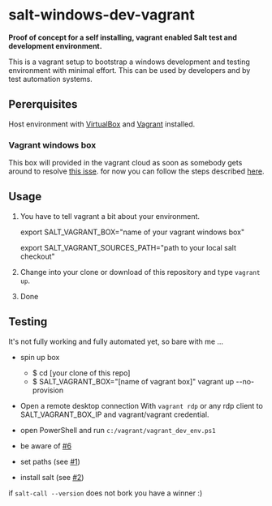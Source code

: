 # salt-windows-dev-vagrant

**Proof of concept for a self installing, vagrant enabled Salt test and development environment.**

This is a vagrant setup to bootstrap a windows development and testing environment with minimal effort. This can be used by developers and by test automation systems.

## Pererquisites

Host environment with [VirtualBox](https://www.virtualbox.org/) and [Vagrant](https://docs.vagrantup.com) installed.

### Vagrant windows box

This box will provided in the vagrant cloud as soon as somebody gets around to resolve [this isse](https://github.com/obestwalter/salt-windows-dev/issues/5). for now you can follow the steps described [here](https://github.com/obestwalter/salt-windows-dev/issues/5).

## Usage

1. You have to tell vagrant a bit about your environment.

    export SALT_VAGRANT_BOX="name of your vagrant windows box"
    
    export SALT_VAGRANT_SOURCES_PATH="path to your local salt checkout"
    
2. Change into your clone or download of this repository and type ``vagrant up``.

3. Done

## Testing

It's not fully working and fully automated yet, so bare with me ...

* spin up box

    * $ cd [your clone of this repo]
    * $ SALT_VAGRANT_BOX="[name of vagrant box]" vagrant up --no-provision

* Open a remote desktop connection With ``vagrant rdp`` or any rdp client to SALT_VAGRANT_BOX_IP and vagrant/vagrant credential.
* open PowerShell and run ``c:/vagrant/vagrant_dev_env.ps1``
* be aware of [#6](https://github.com/obestwalter/salt-windows-dev/issues/6 )
* set paths (see [#1](https://github.com/obestwalter/salt-windows-dev/issues/1))
* install salt (see [#2](https://github.com/obestwalter/salt-windows-dev/issues/2))

if ``salt-call --version`` does not bork you have a winner :)
